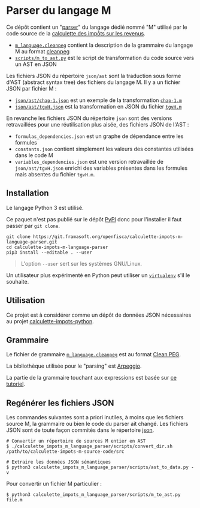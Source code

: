 # Parser du langage M

Ce dépôt contient un "[parser](https://fr.wiktionary.org/wiki/parser)" du langage dédié nommé "M" utilisé par
le code source de la [calculette des impôts sur les revenus](https://git.framasoft.org/openfisca/calculette-impots-m-source-code).

- [`m_language.cleanpeg`](m_language.cleanpeg) contient la description de la grammaire du langage M
au format [cleanpeg](http://igordejanovic.net/Arpeggio/grammars/#grammars-written-in-peg-notations)
- [`scripts/m_to_ast.py`](scripts/m_to_ast.py) est le script de transformation du code source
vers un AST en JSON

Les fichiers JSON du répertoire `json/ast` sont la traduction sous forme d'AST (abstract syntax tree) des fichiers du langage M.
Il y a un fichier JSON par fichier M :
- [`json/ast/chap-1.json`](json/ast/chap-1.json) est un exemple de la transformation
[`chap-1.m`](https://git.framasoft.org/openfisca/calculette-impots-m-source-code/tree/master/src/chap-1.m)
- [`json/ast/tgvH.json`](json/ast/tgvH.json) est la transformation en JSON du fichier
[`tgvH.m`](https://git.framasoft.org/openfisca/calculette-impots-m-source-code/tree/master/src/tgvH.m)


En revanche les fichiers JSON du répertoire `json` sont des versions retravaillées pour une réutilisation plus aisée, des fichiers JSON de l'AST :
- `formulas_dependencies.json` est un graphe de dépendance entre les formules
- `constants.json` contient simplement les valeurs des constantes utilisées dans le code M
- `variables_dependencies.json` est une version retravaillée de `json/ast/tgvH.json` enrichi des variables présentes dans les formules mais absentes du fichier `tgvH.m`.


## Installation

Le langage Python 3 est utilisé.

Ce paquet n'est pas publié sur le dépôt [PyPI](https://pypi.python.org/pypi) donc pour l'installer il faut passer par `git clone`.

```
git clone https://git.framasoft.org/openfisca/calculette-impots-m-language-parser.git
cd calculette-impots-m-language-parser
pip3 install --editable . --user
```

> L'option `--user` sert sur les systèmes GNU/Linux.

Un utilisateur plus expérimenté en Python peut utiliser
un [`virtualenv`](https://virtualenv.readthedocs.org/en/latest/) s'il le souhaite.

## Utilisation

Ce projet est à considérer comme un dépôt de données JSON nécessaires au projet
[calculette-impots-python](https://git.framasoft.org/openfisca/calculette-impots-python).

## Grammaire

Le fichier de grammaire [`m_language.cleanpeg`](m_language.cleanpeg) est au format [Clean PEG](http://igordejanovic.net/Arpeggio/grammars/).

La bibliothèque utilisée pour le "parsing" est [Arpeggio](http://igordejanovic.net/Arpeggio/).

La partie de la grammaire touchant aux expressions est basée
sur [ce tutoriel](http://igordejanovic.net/Arpeggio/tutorials/calc/).

## Regénérer les fichiers JSON

Les commandes suivantes sont a priori inutiles, à moins que les fichiers source M, la grammaire
ou bien le code du parser ait changé. Les fichiers JSON sont de toute façon commités dans le répertoire [json](json).

```
# Convertir un répertoire de sources M entier en AST
$ ./calculette_impots_m_language_parser/scripts/convert_dir.sh /path/to/calculette-impots-m-source-code/src

# Extraire les données JSON sémantiques
$ python3 calculette_impots_m_language_parser/scripts/ast_to_data.py -v
```

Pour convertir un fichier M particulier :

```
$ python3 calculette_impots_m_language_parser/scripts/m_to_ast.py file.m
```
